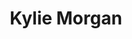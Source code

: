 ---
title: Kylie Morgan
domain: https://www.kyliemorgan.com/
image: ../images/projects/kyliemorgan.png
---